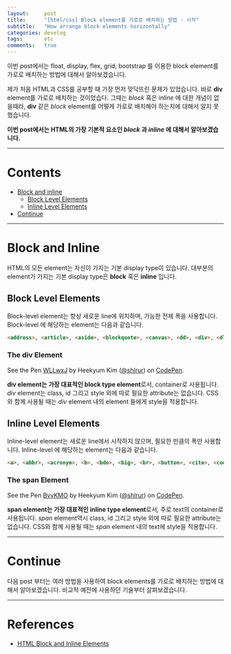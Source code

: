 ```yaml
---
layout:     post
title:      "[html/css] Block element를 가로로 배치하는 방법 - 시작"
subtitle:   "How arrange block elements horizontally"
categories: develog
tags:       etc
comments:   true
---
```


이번 post에서는 float, display, flex, grid, bootstrap 를 이용한 block element를 가로로 배치하는 방법에 대해서 알아보겠습니다.

제가 처음 HTML과 CSS를 공부할 때 가장 먼저 맞닥뜨린 문제가 있었습니다. 바로 **div** element를 가로로 배치하는 것이었습다. 그때는 _block_ 혹은 _inline_ 에 대한 개념이 없을때라, **div** 같은 _block_ element를 어떻게 가로로 배치해야 하는지에 대해서 알지 못했습니다.

**이번 post에서는 HTML의 가장 기본적 요소인 _block_ 과 _inline_ 에 대해서 알아보겠습니다.**

---

# Contents

* [Block and inline](#block-and-inline)
  * [Block Level Elements](#block-level-elements)
  * [Inline Level Elements](#inline-level-elements)
* [Continue](#continue)

---

# Block and Inline

HTML의 모든 element는 자신이 가지는 기본 display type이 있습니다. 대부분의 element가 가지는 기본 display type은 **block** 혹은 **inline** 입니다.

## Block Level Elements

Block-level element는 항상 새로운 line에 위치하며, 가능한 전체 폭을 사용합니다.
Block-level 에 해당하는 element는 다음과 같습니다.

```html
<address>, <article>, <aside>, <blockquote>, <canvas>, <dd>, <div>, <dl>, <dt>, <fieldset>, <figcaption>, <figure>, <footer>, <form>, <h1>-<h6>, <header>, <hr>, <li>, <main>, <nav>, <noscript>, <ol>, <output>, <p>, <pre>, <section>, <table>, <tfoot>, <ul>, <video>
```

### The **div** Element

<p data-height="265" data-theme-id="light" data-slug-hash="WLLwxJ" data-default-tab="result" data-user="shlrur" data-pen-title="WLLwxJ" class="codepen">See the Pen <a href="https://codepen.io/shlrur/pen/WLLwxJ/">WLLwxJ</a> by Heekyum Kim (<a href="https://codepen.io/shlrur">@shlrur</a>) on <a href="https://codepen.io">CodePen</a>.</p>

**div element는 가장 대표적인 block type element**로서, container로 사용됩니다.
_div_ element는 class, id 그리고 style 외에 따로 필요한 attribute는 없습니다.
CSS와 함께 사용될 때는 _div_ element 내의 element 들에게 style을 적용합니다.

## Inline Level Elements

Inline-level element는 새로운 line에서 시작하지 않으며, 필요한 만큼의 폭만 사용합니다.
Inline-level 에 해당하는 element는 다음과 같습니다.

```html
<a>, <abbr>, <acronym>, <b>, <bdo>, <big>, <br>, <button>, <cite>, <code>, <dfn>, <em>, <i>, <img>, <input>, <kbd>, <label>, <map>, <object>, <q>, <samp>, <script>, <select>, <small>, <span>, <strong>, <sub>, <sup>, <textarea>, <time>, <tt>, <var>
```

### The **span** Element

<p data-height="265" data-theme-id="light" data-slug-hash="BvvKMO" data-default-tab="html,result" data-user="shlrur" data-pen-title="BvvKMO" class="codepen">See the Pen <a href="https://codepen.io/shlrur/pen/BvvKMO/">BvvKMO</a> by Heekyum Kim (<a href="https://codepen.io/shlrur">@shlrur</a>) on <a href="https://codepen.io">CodePen</a>.</p>

**span element는 가장 대표적인 inline type element**로서, 주로 text의 container로 사용됩니다.
_span_ element역시 class, id 그리고 style 외에 따로 필요한 attribute는 없습니다.
CSS와 함께 사용될 때는 _span_ element 내의 text에 style을 적용합니다.

---

# Continue

다음 post 부터는 여러 방법을 사용하여 block elements를 가로로 배치하는 방법에 대해서 알아보겠습니다.
비교적 예전에 사용하던 기술부터 살펴보겠습니다.

---

# References
* [HTML Block and Inline Elements](https://www.w3schools.com/html/html_blocks.asp)

<script async src="https://static.codepen.io/assets/embed/ei.js"></script>